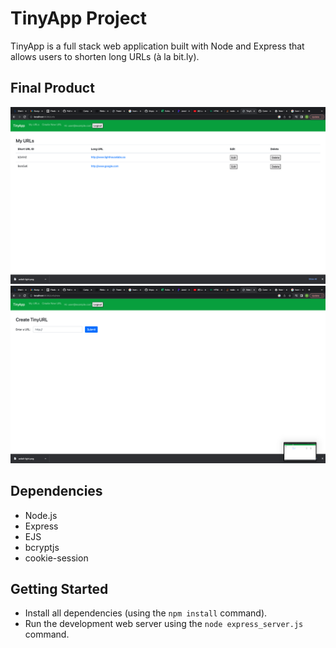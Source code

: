 # TinyApp Project

TinyApp is a full stack web application built with Node and Express that allows users to shorten long URLs (à la bit.ly).

## Final Product

![Alt text](images/image.png?raw=true "screenshot")
![Alt text](images/image2.png?raw=true "screenshot2")

## Dependencies

- Node.js
- Express
- EJS
- bcryptjs
- cookie-session

## Getting Started

- Install all dependencies (using the `npm install` command).
- Run the development web server using the `node express_server.js` command.
